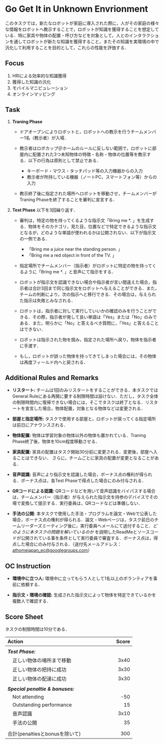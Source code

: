 # Go Get It in Unknown Envrionment
このタスクでは，新たなロボットが家庭に導入された際に，人がその家庭の様々な情報をロボットへ教示することで，ロボットが知識を獲得することを想定している．特に家具や物体の配置・呼び方などを対象として，人とのインタラクションを通してロボットが新たな知識を獲得すること，またその知識を実環境の中で汎化して利用することを目的として，これらの性能を評価する．

## Focus
1. HRIによる効率的な知識獲得
1. 獲得した知識の汎化
1. モバイルマニピュレーション
1. オンラインマッピング

## Task
1. **Traning Phase** 
	* ドアオープンによりロボットと，ロボットへの教示を行うチームメンバー1名（教示者）が入場．

	* 教示者はロボカップ＠ホームのルールに反しない範囲で，ロボットに部屋内に配置された3つ未知物体の特徴・名称・物体の位置等を教示する．以下の行為は原則として禁止である．

		- キーボード・マウス・タッチパッド等の入力機器からの入力
		- 教示者が所持している機器（ノートPC，スマートフォン等）からの入力

    * 教示終了後に指定された場所へロボットを移動させ，チームメンバーがTraning Phaseを終了することを審判に宣言する．

1. **Test Phase**
    以下を3回繰り返す．

    * 審判は，特定の物を持ってくるような指示文「Bring me \*. 」を生成する．物体をそのカテゴリ，見た目，位置などで特定できるような指示文となるが，どのような単語が使われるかは公開されない．以下が指示文の一例である．

		- 「Bring me a juice near the standing person. 」
		- 「Bring me a red object in front of the TV. 」
 
	* 指定場所でチームメンバー（指示者）がロボットに特定の物を持ってくるように「Bring me \*. 」と音声にて指示をする．

	* ロボットが指示文を認識できない場合や指示者が言い間違えた場合，指示者は合計3回まで同じ指示文をロボットへ与えることができる．また，チームの判断により，次の指示へと移行できる．その場合は，与えられた指示は失敗とみなされる．

	* ロボットは，指示者に対して実行していいかの確認のみを行うことができる．その際，指示者が発して良い単語は「Yes」または「No」のみである．また，明らかに「No」と答えるべき質問に，「Yes」と答えることはできない．

	* ロボットは指示された物を掴み，指定された場所へ戻り，物体を指示者に手渡す．

	* もし，ロボットが誤った物体を持ってきてしまった場合には，その物体は再度フィールド内へと戻される．

## Additional Rules and Remarks
* **リスタート:** チームは1回のみリスタートをすることができる．本タスクではGeneral Ruleにある再開に要する制限時間は設けない．ただし，タスク全体の制限時間内に復帰できない場合には，そこでタスクは終了となる．リスタートを宣言した場合，物体配置，対象となる物体などは変更される．

* **部屋と指定場所:** タスクで使用する部屋と，ロボットが戻ってくる指定場所は前日にアナウンスされる．

* **物体配置:** 物体は学習対象の物体以外の物体も置かれている．Traning Phase終了後，物体を10cm程度移動させる．

* **家具配置:** 家具の配置はタスク開始30分前に変更される．変更後，部屋へ入ることはできない． さらに，チームごとに家具の配置が変更となることがある．

* **音声認識:** 音声により指示文を認識した場合，ボーナス点の権利が得られる．ボーナス点は，各Test Phaseで得点した場合にのみ付与される．

* **QRコードによる認識:** QRコードなどを用いて音声認識をバイパスする場合は，チームメンバー（指示者）が与えられた指示文を持参のデバイスでその場で変換して提示する．実行委員は，QRコードなどは準備しない．

* **手法の公開:** 本タスクで使用した手法・プログラムを論文・Webで公表した場合，ボーナス点の権利が得られる．論文・Webページは，タスク前日のチームリーダーズミーティング後に，実行委員へメールにて送付すること．*どのように本タスクの問題を解いているのか* を説明したReadMeとソースコードが公開されている事を条件として実行委員で審査する．ボーナス点は，得点した場合にのみ付与される．（送付先メールアドレス：athomejapan_ec@googlegroups.com）

## OC Instruction

* **環境中に立つ人:** 環境中に立ってもらう人として1名以上のボランティアを事前に依頼する．

* **指示文・環境の確認:** 生成された指示文によって物体を特定できているかを複数人で確認する．

## Score Sheet

タスクの制限時間は10分である．


|Action　　　　　　　　　　　　　　　|Score　　　|
|:---------------------------------------|-:|
|||
|***Test Phase:***||
|　正しい物体の場所まで移動			|3x40|
|　正しい物体の把持に成功			|3x30|
|　正しい物体の配達に成功			|3x30|
|||
|***Special penaltie & bonuses:***	||
|　Not attending					|-50|
|　Outstanding performance		|15|
|　音声認識						|3x10|
|　手法の公開						|35|
|||
|合計(penaltiesとbonusを除いて)   |300|
